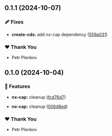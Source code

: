 



## 0.1.1 (2024-10-07)


### 🩹 Fixes

- **create-cds:** add nx-cap dependency ([559a031](https://github.com/theplenkov-npm/nx-cap-gen/commit/559a031))


### ❤️  Thank You

- Petr Plenkov

## 0.1.0 (2024-10-04)


### 🚀 Features

- **nx-cap:** cleanup ([fcd76d7](https://github.com/theplenkov-npm/nx-cap-gen/commit/fcd76d7))

- **nx-cap:** cleanup ([006d8ed](https://github.com/theplenkov-npm/nx-cap-gen/commit/006d8ed))


### ❤️  Thank You

- Petr Plenkov
